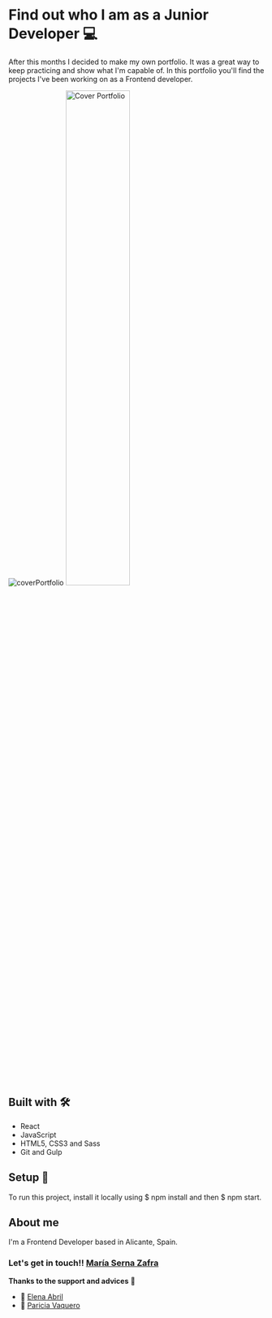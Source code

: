 # Find out who I am as a Junior Developer 💻

After this months I decided to make my own portfolio. It was a great way to keep practicing and show what I'm capable of.
In this portfolio you'll find the projects I've been working on as a Frontend developer.

![coverPortfolio](https://user-images.githubusercontent.com/74073708/141778153-f552bf70-c297-4a52-9bc8-0e931b27676e.png)
<img src="https://user-images.githubusercontent.com/74073708/141778153-f552bf70-c297-4a52-9bc8-0e931b27676e.png" alt="Cover Portfolio" style="width:50%">

## Built with 🛠️
* React
* JavaScript
* HTML5, CSS3 and Sass
* Git and Gulp

## Setup 🚀
To run this project, install it locally using $ npm install and then $ npm start.

## About me

I'm a Frontend Developer based in Alicante, Spain.

### Let's get in touch!! [María Serna Zafra](https://www.linkedin.com/in/maria-serna-zafra/)

**Thanks to the support and advices** 🎁
  * 📢 [Elena Abril](https://www.linkedin.com/in/elenaabrilmedina/)
  * 📢 [Paricia Vaquero](https://www.linkedin.com/in/patriciavaquerosaenz/)
